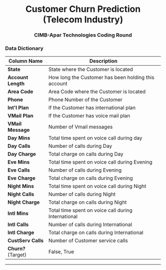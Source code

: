 <h1 align= 'center'> Customer Churn Prediction (Telecom Industry) </h1>
<h3 align= 'center'> CIMB-Apar Technologies Coding Round </h3>

### Data Dictionary

| Column Name | Description |
| --- | --- |
| **State** | State where the Customer is located |
| **Account Length** | How long the Customer has been holding this account |
| **Area Code** | Area Code where the Customer is located |
| **Phone** | Phone Number of the Customer |
| **Int'l Plan** | If the Customer has international plan |
| **VMail Plan** | If the Customer has voice mail plan |
| **VMail Message** | Number of Vmail messages |
| **Day Mins** | Total time spent on voice call during day |
| **Day Calls** | Number of calls during Day |
| **Day Charge** | Total charge on calls during Day |
| **Eve Mins** | Total time spent on voice call during Evening |
| **Eve Calls** | Number of calls during Evening |
| **Eve Charge** | Total charge on calls during Evening |
| **Night Mins** | Total time spent on voice call during Night |
| **Night Calls** | Number of calls during Night |
| **Night Charge** | Total charge on calls during Night |
| **Intl Mins** | Total time spent on voice call during International |
| **Intl Calls** | Number of calls during International |
| **Intl Charge** | Total charge on calls during International |
| **CustServ Calls** | Number of Customer service calls |
| **Churn?** (Target) | False, True |

---
